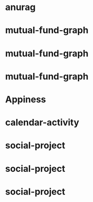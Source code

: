 # anurag
# mutual-fund-graph
# mutual-fund-graph
# mutual-fund-graph
# Appiness
# calendar-activity
# social-project
# social-project
# social-project
